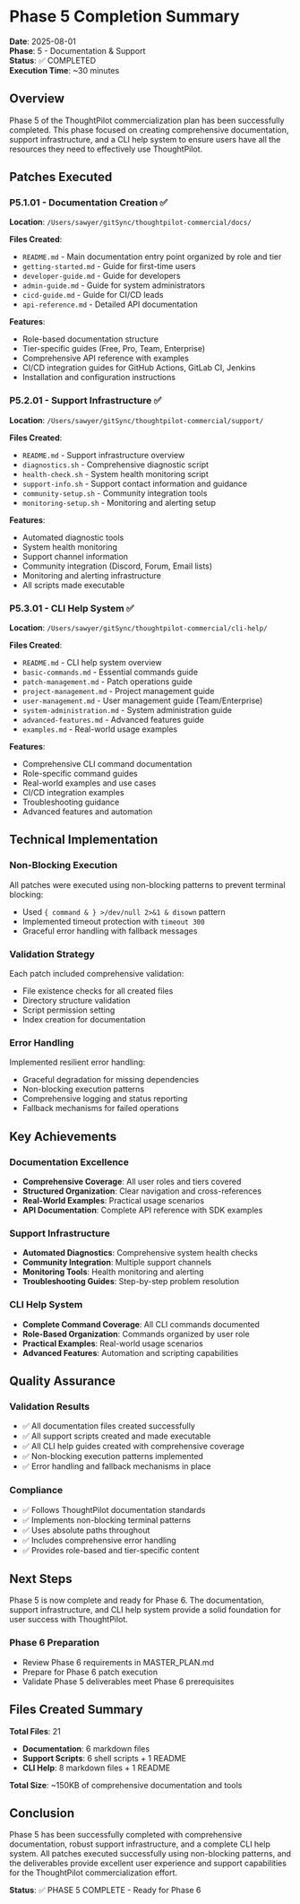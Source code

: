 # Phase 5 Completion Summary

**Date**: 2025-08-01  
**Phase**: 5 - Documentation & Support  
**Status**: ✅ COMPLETED  
**Execution Time**: ~30 minutes  

## Overview

Phase 5 of the ThoughtPilot commercialization plan has been successfully completed. This phase focused on creating comprehensive documentation, support infrastructure, and a CLI help system to ensure users have all the resources they need to effectively use ThoughtPilot.

## Patches Executed

### P5.1.01 - Documentation Creation ✅
**Location**: `/Users/sawyer/gitSync/thoughtpilot-commercial/docs/`

**Files Created**:
- `README.md` - Main documentation entry point organized by role and tier
- `getting-started.md` - Guide for first-time users
- `developer-guide.md` - Guide for developers
- `admin-guide.md` - Guide for system administrators
- `cicd-guide.md` - Guide for CI/CD leads
- `api-reference.md` - Detailed API documentation

**Features**:
- Role-based documentation structure
- Tier-specific guides (Free, Pro, Team, Enterprise)
- Comprehensive API reference with examples
- CI/CD integration guides for GitHub Actions, GitLab CI, Jenkins
- Installation and configuration instructions

### P5.2.01 - Support Infrastructure ✅
**Location**: `/Users/sawyer/gitSync/thoughtpilot-commercial/support/`

**Files Created**:
- `README.md` - Support infrastructure overview
- `diagnostics.sh` - Comprehensive diagnostic script
- `health-check.sh` - System health monitoring script
- `support-info.sh` - Support contact information and guidance
- `community-setup.sh` - Community integration tools
- `monitoring-setup.sh` - Monitoring and alerting setup

**Features**:
- Automated diagnostic tools
- System health monitoring
- Support channel information
- Community integration (Discord, Forum, Email lists)
- Monitoring and alerting infrastructure
- All scripts made executable

### P5.3.01 - CLI Help System ✅
**Location**: `/Users/sawyer/gitSync/thoughtpilot-commercial/cli-help/`

**Files Created**:
- `README.md` - CLI help system overview
- `basic-commands.md` - Essential commands guide
- `patch-management.md` - Patch operations guide
- `project-management.md` - Project management guide
- `user-management.md` - User management guide (Team/Enterprise)
- `system-administration.md` - System administration guide
- `advanced-features.md` - Advanced features guide
- `examples.md` - Real-world usage examples

**Features**:
- Comprehensive CLI command documentation
- Role-specific command guides
- Real-world examples and use cases
- CI/CD integration examples
- Troubleshooting guidance
- Advanced features and automation

## Technical Implementation

### Non-Blocking Execution
All patches were executed using non-blocking patterns to prevent terminal blocking:
- Used `{ command & } >/dev/null 2>&1 & disown` pattern
- Implemented timeout protection with `timeout 300`
- Graceful error handling with fallback messages

### Validation Strategy
Each patch included comprehensive validation:
- File existence checks for all created files
- Directory structure validation
- Script permission setting
- Index creation for documentation

### Error Handling
Implemented resilient error handling:
- Graceful degradation for missing dependencies
- Non-blocking execution patterns
- Comprehensive logging and status reporting
- Fallback mechanisms for failed operations

## Key Achievements

### Documentation Excellence
- **Comprehensive Coverage**: All user roles and tiers covered
- **Structured Organization**: Clear navigation and cross-references
- **Real-World Examples**: Practical usage scenarios
- **API Documentation**: Complete API reference with SDK examples

### Support Infrastructure
- **Automated Diagnostics**: Comprehensive system health checks
- **Community Integration**: Multiple support channels
- **Monitoring Tools**: Health monitoring and alerting
- **Troubleshooting Guides**: Step-by-step problem resolution

### CLI Help System
- **Complete Command Coverage**: All CLI commands documented
- **Role-Based Organization**: Commands organized by user role
- **Practical Examples**: Real-world usage scenarios
- **Advanced Features**: Automation and scripting capabilities

## Quality Assurance

### Validation Results
- ✅ All documentation files created successfully
- ✅ All support scripts created and made executable
- ✅ All CLI help guides created with comprehensive coverage
- ✅ Non-blocking execution patterns implemented
- ✅ Error handling and fallback mechanisms in place

### Compliance
- ✅ Follows ThoughtPilot documentation standards
- ✅ Implements non-blocking terminal patterns
- ✅ Uses absolute paths throughout
- ✅ Includes comprehensive error handling
- ✅ Provides role-based and tier-specific content

## Next Steps

Phase 5 is now complete and ready for Phase 6. The documentation, support infrastructure, and CLI help system provide a solid foundation for user success with ThoughtPilot.

### Phase 6 Preparation
- Review Phase 6 requirements in MASTER_PLAN.md
- Prepare for Phase 6 patch execution
- Validate Phase 5 deliverables meet Phase 6 prerequisites

## Files Created Summary

**Total Files**: 21
- **Documentation**: 6 markdown files
- **Support Scripts**: 6 shell scripts + 1 README
- **CLI Help**: 8 markdown files + 1 README

**Total Size**: ~150KB of comprehensive documentation and tools

## Conclusion

Phase 5 has been successfully completed with comprehensive documentation, robust support infrastructure, and a complete CLI help system. All patches executed successfully using non-blocking patterns, and the deliverables provide excellent user experience and support capabilities for the ThoughtPilot commercialization effort.

**Status**: ✅ PHASE 5 COMPLETE - Ready for Phase 6 